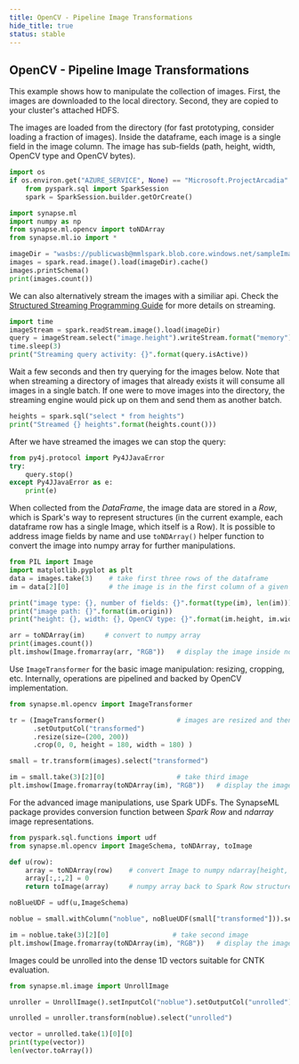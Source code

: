 ```yaml
---
title: OpenCV - Pipeline Image Transformations
hide_title: true
status: stable
---
```

## OpenCV - Pipeline Image Transformations

This example shows how to manipulate the collection of images.
First, the images are downloaded to the local directory.
Second, they are copied to your cluster's attached HDFS.

The images are loaded from the directory (for fast prototyping, consider loading a fraction of
images). Inside the dataframe, each image is a single field in the image column. The image has
sub-fields (path, height, width, OpenCV type and OpenCV bytes).


```python
import os
if os.environ.get("AZURE_SERVICE", None) == "Microsoft.ProjectArcadia":
    from pyspark.sql import SparkSession
    spark = SparkSession.builder.getOrCreate()

import synapse.ml
import numpy as np
from synapse.ml.opencv import toNDArray
from synapse.ml.io import *

imageDir = "wasbs://publicwasb@mmlspark.blob.core.windows.net/sampleImages"
images = spark.read.image().load(imageDir).cache()
images.printSchema()
print(images.count())
```

We can also alternatively stream the images with a similiar api.
Check the [Structured Streaming Programming Guide](https://spark.apache.org/docs/latest/structured-streaming-programming-guide.html)
for more details on streaming.


```python
import time
imageStream = spark.readStream.image().load(imageDir)
query = imageStream.select("image.height").writeStream.format("memory").queryName("heights").start()
time.sleep(3)
print("Streaming query activity: {}".format(query.isActive))
```

Wait a few seconds and then try querying for the images below.
Note that when streaming a directory of images that already exists it will
consume all images in a single batch. If one were to move images into the
directory, the streaming engine would pick up on them and send them as
another batch.


```python
heights = spark.sql("select * from heights")
print("Streamed {} heights".format(heights.count()))
```

After we have streamed the images we can stop the query:


```python
from py4j.protocol import Py4JJavaError
try:
    query.stop()
except Py4JJavaError as e:
    print(e)
```

When collected from the *DataFrame*, the image data are stored in a *Row*, which is Spark's way
to represent structures (in the current example, each dataframe row has a single Image, which
itself is a Row).  It is possible to address image fields by name and use `toNDArray()` helper
function to convert the image into numpy array for further manipulations.


```python
from PIL import Image
import matplotlib.pyplot as plt
data = images.take(3)    # take first three rows of the dataframe
im = data[2][0]          # the image is in the first column of a given row

print("image type: {}, number of fields: {}".format(type(im), len(im)))
print("image path: {}".format(im.origin))
print("height: {}, width: {}, OpenCV type: {}".format(im.height, im.width, im.mode))

arr = toNDArray(im)     # convert to numpy array
print(images.count())
plt.imshow(Image.fromarray(arr, "RGB"))   # display the image inside notebook

```

Use `ImageTransformer` for the basic image manipulation: resizing, cropping, etc.
Internally, operations are pipelined and backed by OpenCV implementation.


```python
from synapse.ml.opencv import ImageTransformer

tr = (ImageTransformer()                  # images are resized and then cropped
      .setOutputCol("transformed")
      .resize(size=(200, 200))
      .crop(0, 0, height = 180, width = 180) )

small = tr.transform(images).select("transformed")

im = small.take(3)[2][0]                  # take third image
plt.imshow(Image.fromarray(toNDArray(im), "RGB"))   # display the image inside notebook
```

For the advanced image manipulations, use Spark UDFs.
The SynapseML package provides conversion function between *Spark Row* and
*ndarray* image representations.


```python
from pyspark.sql.functions import udf
from synapse.ml.opencv import ImageSchema, toNDArray, toImage

def u(row):
    array = toNDArray(row)    # convert Image to numpy ndarray[height, width, 3]
    array[:,:,2] = 0
    return toImage(array)     # numpy array back to Spark Row structure

noBlueUDF = udf(u,ImageSchema)

noblue = small.withColumn("noblue", noBlueUDF(small["transformed"])).select("noblue")

im = noblue.take(3)[2][0]                # take second image
plt.imshow(Image.fromarray(toNDArray(im), "RGB"))   # display the image inside notebook
```

Images could be unrolled into the dense 1D vectors suitable for CNTK evaluation.


```python
from synapse.ml.image import UnrollImage

unroller = UnrollImage().setInputCol("noblue").setOutputCol("unrolled")

unrolled = unroller.transform(noblue).select("unrolled")

vector = unrolled.take(1)[0][0]
print(type(vector))
len(vector.toArray())
```


```python

```

